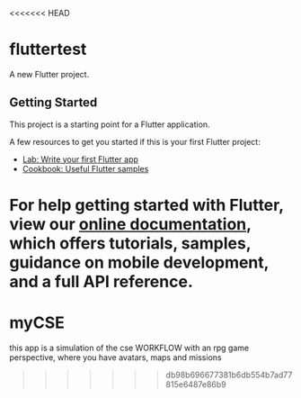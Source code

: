 <<<<<<< HEAD
# fluttertest

A new Flutter project.

## Getting Started

This project is a starting point for a Flutter application.

A few resources to get you started if this is your first Flutter project:

- [Lab: Write your first Flutter app](https://flutter.dev/docs/get-started/codelab)
- [Cookbook: Useful Flutter samples](https://flutter.dev/docs/cookbook)

For help getting started with Flutter, view our
[online documentation](https://flutter.dev/docs), which offers tutorials,
samples, guidance on mobile development, and a full API reference.
=======
# myCSE
this app is a simulation of the cse WORKFLOW with an rpg game perspective, where you have avatars, maps and missions
>>>>>>> db98b696677381b6db554b7ad77815e6487e86b9
